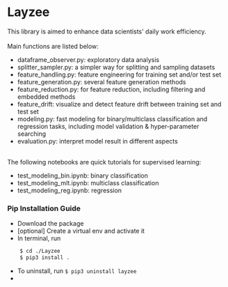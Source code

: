 # Layzee

This library is aimed to enhance data scientists' daily work efficiency. 
<br><br>
Main functions are listed below:
+ dataframe_observer.py: exploratory data analysis
+ splitter_sampler.py: a simpler way for splitting and sampling datasets
+ feature_handling.py: feature engineering for training set and/or test set
+ feature_generation.py: several feature generation methods
+ feature_reduction.py: for feature reduction, including filtering and embedded methods
+ feature_drift: visualize and detect feature drift between training set and test set
+ modeling.py: fast modeling for binary/multiclass classification and regression tasks, including model validation & hyper-parameter searching  
+ evaluation.py: interpret model result in different aspects
<br><br>
  
The following notebooks are quick tutorials for supervised learning:
+ test_modeling_bin.ipynb: binary classification
+ test_modeling_mlt.ipynb: multiclass classification
+ test_modeling_reg.ipynb: regression

### Pip Installation Guide
* Download the package
* [optional] Create a virtual env and activate it
* In terminal, run 
```bash
    $ cd ./Layzee
    $ pip3 install .
```
* To uninstall, run `$ pip3 uninstall layzee`
*